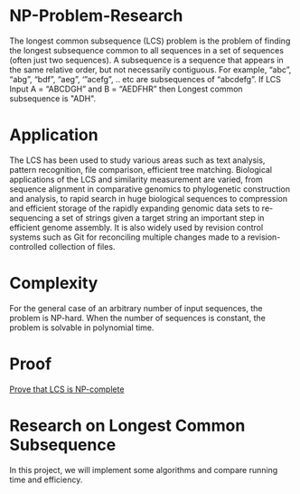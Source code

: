 # NP-Problem-Research
The longest common subsequence (LCS) problem is the problem of finding the longest subsequence common to all sequences in a set of sequences (often just two sequences). A subsequence is a sequence that appears in the same relative order, but not necessarily contiguous. For example, “abc”, “abg”, “bdf”, “aeg”, ‘”acefg”, .. etc are subsequences of “abcdefg”. If LCS Input A = “ABCDGH” and B = “AEDFHR” then Longest common subsequence is "ADH".

# Application
The LCS has been used to study various areas such as text analysis, pattern recognition, file comparison, efficient tree matching. Biological applications of the LCS and similarity measurement are varied, from sequence alignment in comparative genomics to phylogenetic construction and analysis, to rapid search in huge biological sequences to compression and efficient storage of the rapidly expanding genomic data sets to re-sequencing a set of strings given a target string an important step in efficient genome assembly. It is also widely used by revision control systems such as Git for reconciling multiple changes made to a revision-controlled collection of files.

# Complexity
For the general case of an arbitrary number of input sequences, the problem is NP-hard. When the number of sequences is constant, the problem is solvable in polynomial time.

# Proof
[Prove that LCS is NP-complete](https://afnanturky.medium.com/proof-that-longest-common-sequence-lcs-is-np-complete-problem-d62742babfe7)

# Research on Longest Common Subsequence
In this project, we will implement some algorithms and compare running time and efficiency.
